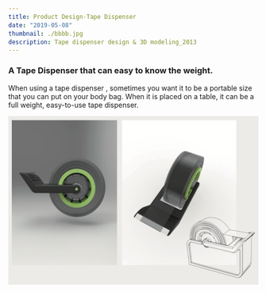 ```yaml
---
title: Product Design-Tape Dispenser
date: "2019-05-08"
thumbnail: ./bbbb.jpg
description: Tape dispenser design & 3D modeling_2013
---
```


### A Tape Dispenser that can easy to know the weight.

When using a tape dispenser , sometimes you want it to be a portable size that you can put on your body bag. When it is placed on a table, it can be a full weight, easy-to-use
tape dispenser.

<div class="kg-card kg-image-card kg-width-full">

![Darkness](./BLACK_II_desktop-1.jpg)

</div>

